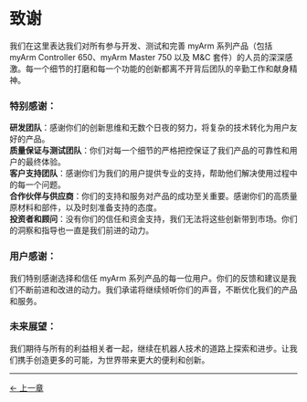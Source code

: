 # 致谢

我们在这里表达我们对所有参与开发、测试和完善 myArm 系列产品（包括 myArm Controller 650、myArm Master 750 以及 M&C 套件）的人员的深深感激。每一个细节的打磨和每一个功能的创新都离不开背后团队的辛勤工作和献身精神。

### 特别感谢：

**研发团队**：感谢你们的创新思维和无数个日夜的努力，将复杂的技术转化为用户友好的产品。  
**质量保证与测试团队**：你们对每一个细节的严格把控保证了我们产品的可靠性和用户的最终体验。  
**客户支持团队**：感谢你们为我们的用户提供专业的支持，帮助他们解决使用过程中的每一个问题。  
**合作伙伴与供应商**：你们的支持和服务对产品的成功至关重要。感谢你们的高质量原材料和部件，以及时刻准备支持的态度。  
**投资者和顾问**：没有你们的信任和资金支持，我们无法将这些创新带到市场。你们的洞察和指导也一直是我们前进的动力。

### 用户感谢：

我们特别感谢选择和信任 myArm 系列产品的每一位用户。你们的反馈和建议是我们不断前进和改进的动力。我们承诺将继续倾听你们的声音，不断优化我们的产品和服务。

### 未来展望：

我们期待与所有的利益相关者一起，继续在机器人技术的道路上探索和进步。让我们携手创造更多的可能，为世界带来更大的便利和创新。

---

[← 上一章](../5-SupportAndService/5-SupportAndService.md)
